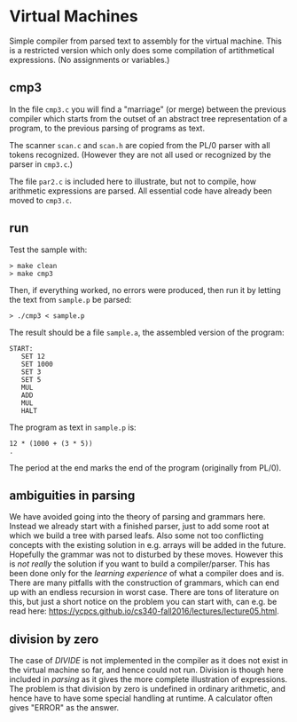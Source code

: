 # Virtual Machines

Simple compiler from parsed text to assembly for the virtual machine.
This is a restricted version which only does some compilation of
artithmetical expressions. (No assignments or variables.)


## cmp3

In the file `cmp3.c` you will find a "marriage" (or merge) between the
previous compiler which starts from the outset of an abstract tree
representation of a program, to the previous parsing of programs as text.

The scanner `scan.c` and `scan.h` are copied from the PL/0 parser with
all tokens recognized. (However they are not all used or recognized by
the parser in `cmp3.c`.)

The file `par2.c` is included here to illustrate, but not to compile,
how arithmetic expressions are parsed. All essential code have already
been moved to `cmp3.c`.


## run

Test the sample with:

```shell
> make clean
> make cmp3
```

Then, if everything worked, no errors were produced, then run it by
letting the text from `sample.p` be parsed:

```shell
> ./cmp3 < sample.p
```

The result should be a file `sample.a`, the assembled version of the program:

```assembly
START:
   SET 12
   SET 1000
   SET 3
   SET 5
   MUL
   ADD
   MUL
   HALT
```

The program as text in `sample.p` is:

```shell
12 * (1000 + (3 * 5))
.
```

The period at the end marks the end of the program (originally from PL/0).


## ambiguities in parsing

We have avoided going into the theory of parsing and grammars here. Instead
we already start with a finished parser, just to add some root at which we
build a tree with parsed leafs. Also some not too conflicting concepts with the
existing solution in e.g. arrays will be added in the future. Hopefully the
grammar was not to disturbed by these moves. However this is *not really* the
solution if you want to build a compiler/parser. This has been done only
for the *learning experience* of what a compiler does and is. There are many
pitfalls with the construction of grammars, which can end up with an endless
recursion in worst case. There are tons of literature on this, but just a short
notice on the problem you can start with, can e.g. be read here:
https://ycpcs.github.io/cs340-fall2016/lectures/lecture05.html.



## division by zero

The case of *DIVIDE* is not implemented in the compiler as it does not exist
in the virtual machine so far, and hence could not run. Division is though here
included in *parsing* as it gives the more complete illustration of expressions.
The problem is that division by zero is undefined in ordinary arithmetic, and
hence have to have some special handling at runtime. A calculator often gives "ERROR"
as the answer.
